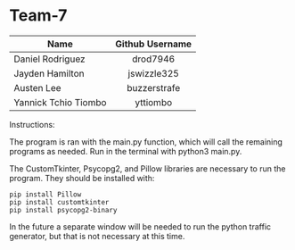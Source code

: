 # Team-7
| Name        | Github Username           |
| ------------- |:-------------:|
| Daniel Rodriguez      | drod7946 |
| Jayden Hamilton      | jswizzle325      |
| Austen Lee | buzzerstrafe      |
| Yannick Tchio Tiombo | yttiombo      |

Instructions:

The program is ran with the main.py function, which will call the remaining programs as needed. Run in the terminal with python3 main.py. 

The CustomTkinter, Psycopg2, and Pillow libraries are necessary to run the program. They should be installed with:
```
pip install Pillow
pip install customtkinter
pip install psycopg2-binary
```
In the future a separate window will be needed to run the python traffic generator, but that is not necessary at this time. 
